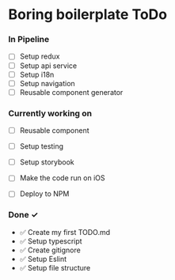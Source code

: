 # Boring boilerplate ToDo

### In Pipeline

- [ ] Setup redux
- [ ] Setup api service
- [ ] Setup i18n
- [ ] Setup navigation
- [ ] Reusable component generator

### Currently working on

- [ ] Reusable component
- [ ] Setup testing
- [ ] Setup storybook

- [ ] Make the code run on iOS
- [ ] Deploy to NPM

### Done ✓

- ✅ Create my first TODO.md
- ✅ Setup typescript
- ✅ Create gitignore
- ✅ Setup Eslint
- ✅ Setup file structure
